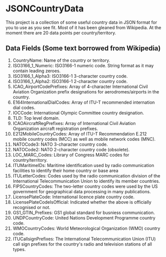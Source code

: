 # JSONCountryData

This project is a collection of some useful country data in JSON format for you to use as you see fit. Most of it has been gleaned from Wikipedia. At the moment there are 20 data points per country/territory.

## Data Fields (Some text borrowed from Wikipedia)
1. CountryName: Name of the country or territory.
1. ISO3166_1_Numeric: ISO3166-1 numeric code. String format as it may contain leading zeroes.
1. ISO3166_1_Alpha3: ISO3166-1 3-character country code.
1. ISO3166_1_Alpha2: ISO3166-1 2-character country code.
1. ICAO_AirportCodePrefixes: Array of 4-character International Civil Aviation Organization prefix designations for aerodromes/airports in the country.
1. E164InternationalDialCodes: Array of ITU-T recommended internation dial codes.
1. IOCCode: International Olympic Committee country designation.
1. TLD: Top level domain.
1. ICAOAircraftRegPrefixes: Array of International Civil Aviation Organization aircraft registration prefixes.
1. E212MobileCountryCodes: Array of ITU-T Recommendation E.212 mobile country codes (MCC) as well as mobile network codes (MNC). 
1. NATOCode3: NATO 3-character country code.
1. NATOCode2: NATO 2-character country code (obsolete).
1. LOC_MARC_Codes: Library of Congress MARC codes for country/territory.
1. ITUMaritimeIDs: Maritime identification used by radio communication facilities to identify their home country or base area
1. ITULetterCodes: Codes used by the radio communication division of the International Telecommunication Union to identify its member countries.
1. FIPSCountryCodes: The two-letter country codes were used by the US government for geographical data processing in many publications.
1. LicensePlateCode: International licence plate country code.
1. LicensePlateCodeIsOfficial: Indicated whether the above is officially recognised or not.
1. GS1_GTIN_Prefixes: GS1 global standard for busniess communication.
1. UNDPCountryCode: United Nations Development Programme country code. 
1. WMOCountryCodes: World Meteorological Organization (WMO) country code.
1. ITUCallsignPrefixes: The International Telecommunication Union (ITU) call sign prefixes for the country's radio and television stations of all types.
